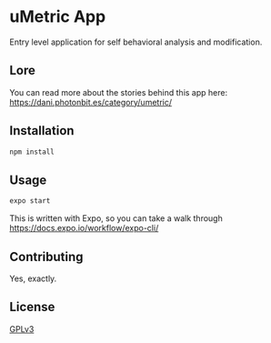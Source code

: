 # uMetric App

Entry level application for self behavioral analysis and modification.

## Lore

You can read more about the stories behind this app here: https://dani.photonbit.es/category/umetric/

## Installation

```bash
npm install
```

## Usage

```bash
expo start
```

This is written with Expo, so you can take a walk through https://docs.expo.io/workflow/expo-cli/

## Contributing

Yes, exactly.

## License

[GPLv3](https://www.gnu.org/licenses/gpl-3.0.html)
